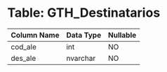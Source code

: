 # Table: GTH_Destinatarios

| Column Name | Data Type | Nullable |
|-------------|-----------|----------|
| cod_ale | int | NO |
| des_ale | nvarchar | NO |
